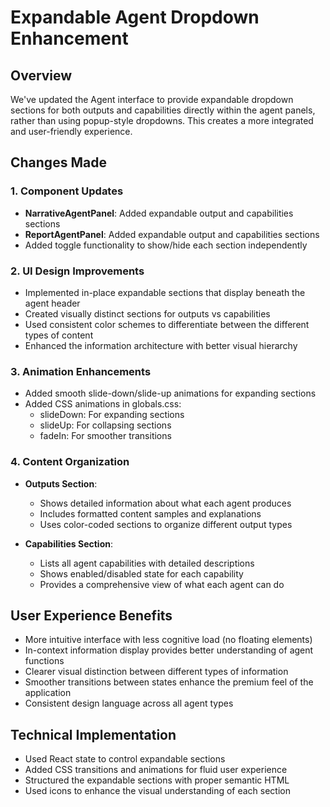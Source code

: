 # Expandable Agent Dropdown Enhancement

## Overview
We've updated the Agent interface to provide expandable dropdown sections for both outputs and capabilities directly within the agent panels, rather than using popup-style dropdowns. This creates a more integrated and user-friendly experience.

## Changes Made

### 1. Component Updates
- **NarrativeAgentPanel**: Added expandable output and capabilities sections
- **ReportAgentPanel**: Added expandable output and capabilities sections
- Added toggle functionality to show/hide each section independently

### 2. UI Design Improvements
- Implemented in-place expandable sections that display beneath the agent header
- Created visually distinct sections for outputs vs capabilities
- Used consistent color schemes to differentiate between the different types of content
- Enhanced the information architecture with better visual hierarchy

### 3. Animation Enhancements
- Added smooth slide-down/slide-up animations for expanding sections
- Added CSS animations in globals.css:
  - slideDown: For expanding sections
  - slideUp: For collapsing sections
  - fadeIn: For smoother transitions

### 4. Content Organization
- **Outputs Section**: 
  - Shows detailed information about what each agent produces
  - Includes formatted content samples and explanations
  - Uses color-coded sections to organize different output types

- **Capabilities Section**:
  - Lists all agent capabilities with detailed descriptions
  - Shows enabled/disabled state for each capability
  - Provides a comprehensive view of what each agent can do

## User Experience Benefits
- More intuitive interface with less cognitive load (no floating elements)
- In-context information display provides better understanding of agent functions
- Clearer visual distinction between different types of information
- Smoother transitions between states enhance the premium feel of the application
- Consistent design language across all agent types

## Technical Implementation
- Used React state to control expandable sections
- Added CSS transitions and animations for fluid user experience
- Structured the expandable sections with proper semantic HTML
- Used icons to enhance the visual understanding of each section
